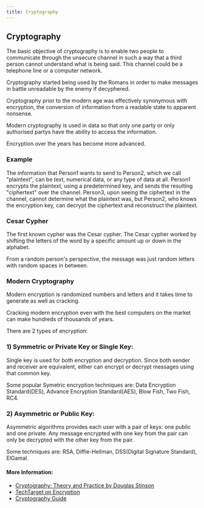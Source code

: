 ```yaml
---
title: Cryptography
---
```


## Cryptography

The basic objective of cryptography is to enable two people to communicate through the unsecure channel in such a way that a third person cannot understand what is being said. This channel could be a telephone line or a computer network. 

Cryptography started being used by the Romans in order to make messages in battle unreadable by the enemy if decyphered. 

Cryptography prior to the modern age was effectively synonymous with encryption, the conversion of information from a readable state to apparent nonsense. 

Modern cryptography is used in data so that only one party or only authorised partys have the ability to access the information. 

Encryption over the years has become more advanced.

### Example

The information that Person1 wants to send to Person2, which we call "plaintext", can be text, numerical data, or any type of data at all. Person1 encrypts the plaintext, using a predetermined key, and sends the resulting "ciphertext" over the channel. Person3, upon seeing the ciphertext in the channel, cannot determine what the plaintext was, but Person2, who knows the encryption key, can decrypt the ciphertext and reconstruct the plaintext.

### Cesar Cypher

The first known cypher was the Cesar cypher. The Cesar cypher worked by shifting the letters of the word by a specific amount up or down in the alphabet. 

From a random person's perspective, the message was just random letters with random spaces in between.

### Modern Cryptography

Modern encryption is randomized numbers and letters and it takes time to generate as well as cracking. 

Cracking modern encryption even with the best computers on the market can make hundreds of thousands of years. 

There are 2 types of encryption:

### 1) Symmetric or Private Key or Single Key:

Single key is used for both encryption and decryption. Since both sender and receiver are equivalent, either can encrypt or decrypt messages using that common key.

Some popular Symetric encryption techniques are: Data Encryption Standard(DES), Advance Encryption Standard(AES), Blow Fish, Two Fish, RC4.

### 2) Asymmetric or Public Key:

Asymmetric algorithms provides each user with a pair of keys: one public and one private. Any message encrypted with one key from the pair can only be decrypted with the other key from the pair. 

Some techniques are: RSA, Diffie-Hellman, DSS(Digital Signature Standard), ElGamal.

#### More Information:

- [Cryptography: Theory and Practice by Douglas Stinson](https://www.crcpress.com/Cryptography-Theory-and-Practice-Third-Edition/Stinson/p/book/9781584885085)
- [TechTarget on Encryption](http://searchsecurity.techtarget.com/definition/encryption)
- [Cryptography Guide](https://www.tutorialspoint.com/cryptography/index.htm)
